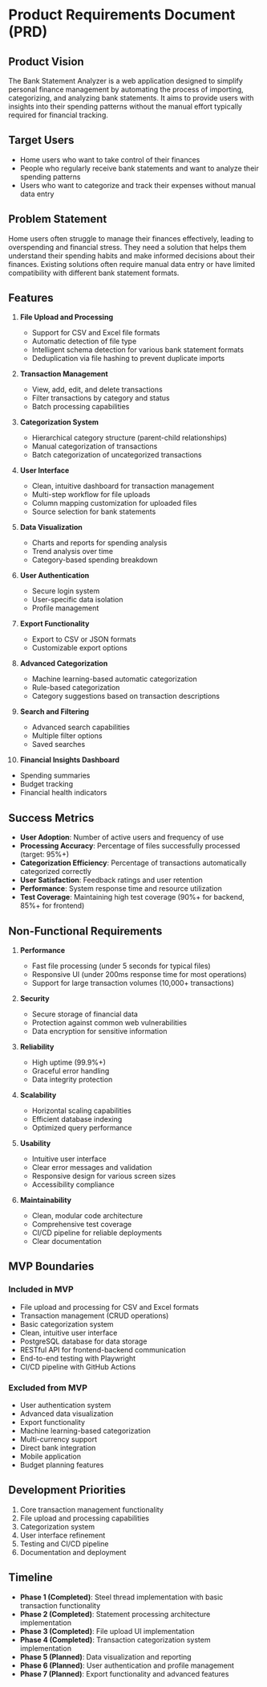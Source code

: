 # Product Requirements Document (PRD)

## Product Vision

The Bank Statement Analyzer is a web application designed to simplify personal finance management by automating the process of importing, categorizing, and analyzing bank statements. It aims to provide users with insights into their spending patterns without the manual effort typically required for financial tracking.

## Target Users

- Home users who want to take control of their finances
- People who regularly receive bank statements and want to analyze their spending patterns
- Users who want to categorize and track their expenses without manual data entry

## Problem Statement

Home users often struggle to manage their finances effectively, leading to overspending and financial stress. They need a solution that helps them understand their spending habits and make informed decisions about their finances. Existing solutions often require manual data entry or have limited compatibility with different bank statement formats.

## Features

1. **File Upload and Processing**
   - Support for CSV and Excel file formats
   - Automatic detection of file type
   - Intelligent schema detection for various bank statement formats
   - Deduplication via file hashing to prevent duplicate imports

2. **Transaction Management**
   - View, add, edit, and delete transactions
   - Filter transactions by category and status
   - Batch processing capabilities

3. **Categorization System**
   - Hierarchical category structure (parent-child relationships)
   - Manual categorization of transactions
   - Batch categorization of uncategorized transactions

4. **User Interface**
   - Clean, intuitive dashboard for transaction management
   - Multi-step workflow for file uploads
   - Column mapping customization for uploaded files
   - Source selection for bank statements

5. **Data Visualization**
   - Charts and reports for spending analysis
   - Trend analysis over time
   - Category-based spending breakdown

6. **User Authentication**
   - Secure login system
   - User-specific data isolation
   - Profile management

7. **Export Functionality**
   - Export to CSV or JSON formats
   - Customizable export options

8. **Advanced Categorization**
   - Machine learning-based automatic categorization
   - Rule-based categorization
   - Category suggestions based on transaction descriptions

9. **Search and Filtering**
   - Advanced search capabilities
   - Multiple filter options
   - Saved searches

10. **Financial Insights Dashboard**
   - Spending summaries
   - Budget tracking
   - Financial health indicators

## Success Metrics

- **User Adoption**: Number of active users and frequency of use
- **Processing Accuracy**: Percentage of files successfully processed (target: 95%+)
- **Categorization Efficiency**: Percentage of transactions automatically categorized correctly
- **User Satisfaction**: Feedback ratings and user retention
- **Performance**: System response time and resource utilization
- **Test Coverage**: Maintaining high test coverage (90%+ for backend, 85%+ for frontend)

## Non-Functional Requirements

1. **Performance**
   - Fast file processing (under 5 seconds for typical files)
   - Responsive UI (under 200ms response time for most operations)
   - Support for large transaction volumes (10,000+ transactions)

2. **Security**
   - Secure storage of financial data
   - Protection against common web vulnerabilities
   - Data encryption for sensitive information

3. **Reliability**
   - High uptime (99.9%+)
   - Graceful error handling
   - Data integrity protection

4. **Scalability**
   - Horizontal scaling capabilities
   - Efficient database indexing
   - Optimized query performance

5. **Usability**
   - Intuitive user interface
   - Clear error messages and validation
   - Responsive design for various screen sizes
   - Accessibility compliance

6. **Maintainability**
   - Clean, modular code architecture
   - Comprehensive test coverage
   - CI/CD pipeline for reliable deployments
   - Clear documentation

## MVP Boundaries

### Included in MVP

- File upload and processing for CSV and Excel formats
- Transaction management (CRUD operations)
- Basic categorization system
- Clean, intuitive user interface
- PostgreSQL database for data storage
- RESTful API for frontend-backend communication
- End-to-end testing with Playwright
- CI/CD pipeline with GitHub Actions

### Excluded from MVP

- User authentication system
- Advanced data visualization
- Export functionality
- Machine learning-based categorization
- Multi-currency support
- Direct bank integration
- Mobile application
- Budget planning features

## Development Priorities

1. Core transaction management functionality
2. File upload and processing capabilities
3. Categorization system
4. User interface refinement
5. Testing and CI/CD pipeline
6. Documentation and deployment

## Timeline

- **Phase 1 (Completed)**: Steel thread implementation with basic transaction functionality
- **Phase 2 (Completed)**: Statement processing architecture implementation
- **Phase 3 (Completed)**: File upload UI implementation
- **Phase 4 (Completed)**: Transaction categorization system implementation
- **Phase 5 (Planned)**: Data visualization and reporting
- **Phase 6 (Planned)**: User authentication and profile management
- **Phase 7 (Planned)**: Export functionality and advanced features
